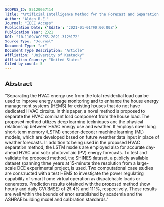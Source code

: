 ```yaml
---
SCOPUS_ID: 85120057414
Title: "Artificial Intelligence Method for the Forecast and Separation of Total and HVAC Loads with Application to Energy Management of Smart and NZE Homes"
Author: "Alden R.E."
Journal: "IEEE Access"
Publication Date: {'$date': '2021-01-01T00:00:00Z'}
Publication Year: 2021
DOI: "10.1109/ACCESS.2021.3129172"
Source Type: "Journal"
Document Type: "ar"
Document Type Description: "Article"
Affliation: "University of Kentucky"
Affliation Country: "United States"
Cited by count: 5
---
```


## Abstract
"Separating the HVAC energy use from the total residential load can be used to improve energy usage monitoring and to enhance the house energy management systems (HEMS) for existing houses that do not have dedicated HVAC circuits. In this paper, a novel method is proposed to separate the HVAC dominant load component from the house load. The proposed method utilizes deep learning techniques and the physical relationship between HVAC energy use and weather. It employs novel long short-term memory (LSTM) encoder-decoder machine learning (ML) models, which are developed based on future weather data input in place of weather forecasts. In addition to being used in the proposed HVAC separation method, the LSTM models are employed also for accurate day-ahead HVAC and solar photovoltaic (PV) energy forecasts. To test and validate the proposed method, the SHINES dataset, a publicly available dataset spanning three years at 15-minute time resolution from a large-scale DOE experimental project, is used. Two computational case studies are constructed with a test HEMS to investigate the power regulating capability of smart home virtual operation as dispatchable loads or generators. Prediction results obtained with the proposed method show hourly and daily CV(RMSE) of 29.4% and 11.1%, respectively. These results are well within the bounds of error established by academia and the ASHRAE building model and calibration standards."
